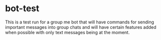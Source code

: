 # bot-test
This is a test run for a group me bot that will have commands for sending important messages into group chats and will have certain features added when possible with only text messages being at the moment.
